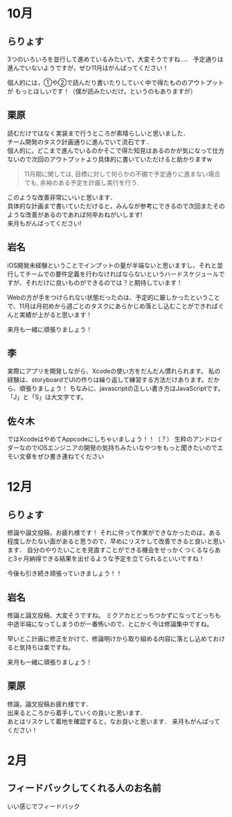 # 10月

## らりょす

3つのいろいろを並行して進めているみたいで，大変そうですね…．
予定通りは進んでいないようですが，ぜひ11月はがんばってください！

個人的には，①や②で読んだり書いたりしていく中で得たもののアウトプットが
もっとほしいです！（僕が読みたいだけ，というのもありますが）

## 栗原
読むだけではなく実装まで行うところが素晴らしいと思いました．  
チーム開発のタスク計画通りに進んでいて流石です‥  
個人的に，どこまで進んでいるのかそこで得た知見はあるのかが気になって仕方ないので次回のアウトプットより具体的に書いていただけると助かりますw

>  11月期に関しては, 目標に対して何らかの不備で予定通りに進まない場合でも, 余裕のある予定を計画し実行を行う.

このような改善非常にいいと思います．  
具体的な計画まで書いていただけると，みんなが参考にできるので次回またそのような改善があるのであれば何卒おねがいします!  
来月もがんばってください!

## 岩名
iOS開発未経験ということでインプットの量が半端ないと思いますし、それと並行してチームでの要件定義を行わなければならないというハードスケジュールですが、それだけに良いものができるのでは？と期待しています！

Webの方が手をつけられない状態だったのは、予定的に厳しかったということで、11月は月初めから週ごとのタスクにあらかじめ落とし込むことができればぐんと実績が上がると思います！

来月も一緒に頑張りましょう！

## 李
実際にアプリを開発しながら、Xcodeの使い方をだんだん慣れられます。
私の経験は、storyboardでUIの作りは繰り返して練習する方法だけあります。だから、頑張りましょう！
ちなみに、javascriptの正しい書き方はJavaScriptです。「J」と「S」は大文字です。

## 佐々木
ではXcodeはやめてAppcodeにしちゃいましょう！！（？）
生粋のアンドロイダーなのでiOSエンジニアの開発の気持ちみたいなやつをもっと聞きたいのでエモい文章をぜひ書き連ねてください

# 12月

## らりょす

修論や論文投稿，お疲れ様です！
それに伴って作業ができなかったのは，ある程度しかたない面があると思うので，早めにリスケして改善できると良いと思います．
自分のやりたいことを見直すことができる機会をせっかくつくるならあと3ヶ月納得できる結果を出せるような予定を立てられるといいですね！

今後も引き続き頑張っていきましょう！！

## 岩名

修論と論文投稿、大変そうですね。
ミクアカとどっちつかずになってどっちも中途半端になってしまうのが一番怖いので、とにかく今は修論集中ですね。

早いとこ計画に修正をかけて、修論明けから取り組める内容に落とし込めておけると気持ちは楽ですね。

来月も一緒に頑張りましょう！

## 栗原

修論，論文投稿お疲れ様です．  
出来るところから着手していくの良いと思います．  
あとはリスケして着地を確認すると，なお良いと思います．
来月もがんばってください！

# 2月

## フィードバックしてくれる人のお名前

いい感じでフィードバック
